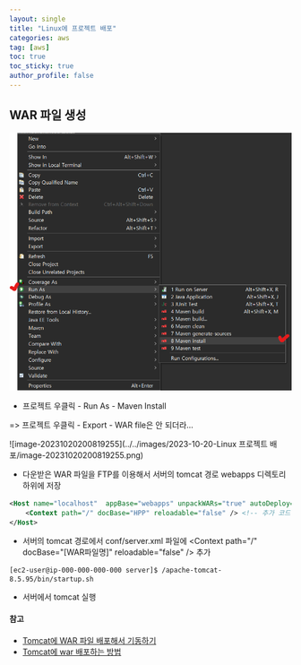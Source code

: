 ```yaml
---
layout: single
title: "Linux에 프로젝트 배포"
categories: aws
tag: [aws]
toc: true
toc_sticky: true
author_profile: false
---
```


## WAR 파일 생성

<img src="../../images/2023-10-20-Linux 프로젝트 배포/image-20231020194749435.png" alt="image-20231020194749435" style="zoom:67%;" />

* 프로젝트 우클릭 - Run As - Maven Install

=> 프로젝트 우클릭 - Export - WAR file은 안 되더라...



![image-20231020200819255](../../images/2023-10-20-Linux 프로젝트 배포/image-20231020200819255.png)

* 다운받은 WAR 파일을 FTP를 이용해서 서버의 tomcat 경로 webapps 디렉토리 하위에 저장  



```xml
<Host name="localhost"  appBase="webapps" unpackWARs="true" autoDeploy="true">	<!-- 기존 코드 -->
    <Context path="/" docBase="HPP" reloadable="false" /> <!-- 추가 코드 -->
</Host>
```

* 서버의 tomcat 경로에서 conf/server.xml 파일에 \<Context path="/" docBase="[WAR파일명]" reloadable="false" /> 추가



```
[ec2-user@ip-000-000-000-000 server]$ /apache-tomcat-8.5.95/bin/startup.sh
```

* 서버에서 tomcat 실행



#### 참고

* [Tomcat에 WAR 파일 배포해서 기동하기](https://oingdaddy.tistory.com/344)
* [Tomcat에 war 배포하는 방법](https://www.lifencoding.com/web/28?p=1)
